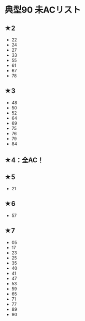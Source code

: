 # 典型90 未ACリスト

## ★2
- 22
- 24
- 27
- 33
- 55
- 61
- 67
- 78

## ★3
- 48
- 50
- 52
- 64
- 69
- 75
- 76
- 79
- 84

## ★4：全AC！

## ★5
- 21

## ★6
- 57

## ★7
- 05
- 17
- 23
- 25
- 35
- 40
- 41
- 47
- 53
- 59
- 65
- 71
- 77
- 89
- 90 
